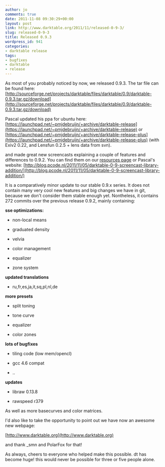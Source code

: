 ```yaml
---
author: jo
comments: true
date: 2011-11-08 09:30:29+00:00
layout: post
link: http://www.darktable.org/2011/11/released-0-9-3/
slug: released-0-9-3
title: Released 0.9.3
wordpress_id: 941
categories:
- darktable release
tags:
- bugfixes
- darktable
- release
---
```


As most of you probably noticed by now, we released 0.9.3. The tar file can be found here:
[http://sourceforge.net/projects/darktable/files/darktable/0.9/darktable-0.9.3.tar.gz/download](http://sourceforge.net/projects/darktable/files/darktable/0.9/darktable-0.9.3.tar.gz/download)

Pascal updated his ppa for ubuntu here:
[https://launchpad.net/~pmjdebruijn/+archive/darktable-release](https://launchpad.net/~pmjdebruijn/+archive/darktable-release) or
[https://launchpad.net/~pmjdebruijn/+archive/darktable-release-plus](https://launchpad.net/~pmjdebruijn/+archive/darktable-release-plus) (with Exiv2 0.22, and Lensfun 0.2.5 + lens data from svn).

and made great new screencasts explaining a couple of features and differences to 0.9.2. You can find them on our [resources page](http://www.darktable.org/resources/) or Pascal's website:
[http://blog.pcode.nl/2011/11/05/darktable-0-9-screencast-library-addition/](http://blog.pcode.nl/2011/11/05/darktable-0-9-screencast-library-addition/)

It is a comparatively minor update to our stable 0.9.x series. It does not contain many very cool new features and big changes we have in git, because we don't consider them stable enough yet. Nontheless, it contains 272 commits over the previous release 0.9.2, mainly containing:

**sse optimizations:**



	
  * non-local means

	
  * graduated density

	
  * velvia

	
  * color management

	
  * equalizer

	
  * zone system



**updated translations**



	
  * ru,fr,es,ja,it,sq,pl,nl,de



**more presets**



        
  * split toning

	
  * tone curve

	
  * equalizer

	
  * color zones



**lots of bugfixes**



	
  * tiling code (low mem/opencl)

	
  * gcc 4.6 compat

	
  * ..



**updates**



	
  * libraw 0.13.8

	
  * rawspeed r379



As well as more basecurves and color matrices.

I'd also like to take the opportunity to point out we have now an awesome new webpage:

[http://www.darktable.org](http://www.darktable.org)

and thank _smn and PolarFox for that!

As always, cheers to everyone who helped make this possible. dt has become huge! this would never be possible for three or five people alone.
